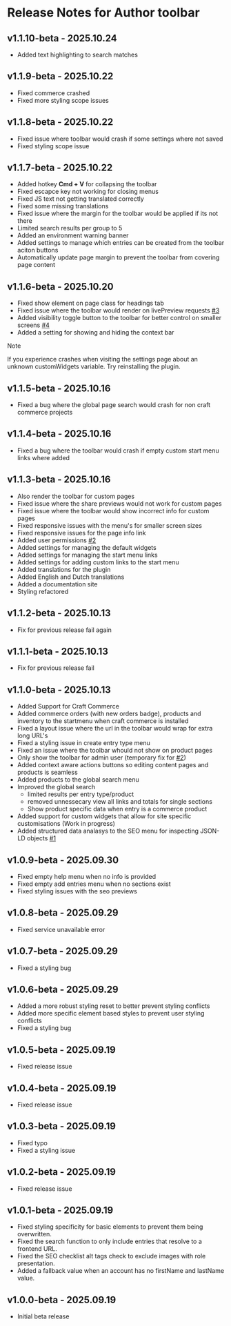 # Release Notes for Author toolbar

## v1.1.10-beta - 2025.10.24

-   Added text highlighting to search matches

## v1.1.9-beta - 2025.10.22

-   Fixed commerce crashed
-   Fixed more styling scope issues

## v1.1.8-beta - 2025.10.22

-   Fixed issue where toolbar would crash if some settings where not saved
-   Fixed styling scope issue

## v1.1.7-beta - 2025.10.22

-   Added hotkey **Cmd + V** for collapsing the toolbar
-   Fixed escapce key not working for closing menus
-   Fixed JS text not getting translated correctly
-   Fixed some missing translations
-   Fixed issue where the margin for the toolbar would be applied if its not there
-   Limited search results per group to 5
-   Added an environment warning banner
-   Added settings to manage which entries can be created from the toolbar aciton buttons
-   Automatically update page margin to prevent the toolbar from covering page content

## v1.1.6-beta - 2025.10.20

-   Fixed show element on page class for headings tab
-   Fixed issue where the toolbar would render on livePreview requests [#3](https://github.com/tim-digitalastronaut/craft-author-toolbar/issues/3)
-   Added visibility toggle button to the toolbar for better control on smaller screens [#4](https://github.com/tim-digitalastronaut/craft-author-toolbar/issues/4)
-   Added a setting for showing and hiding the context bar

> [!NOTE]  
> If you experience crashes when visiting the settings page about an unknown customWidgets variable. Try reinstalling the plugin.

## v1.1.5-beta - 2025.10.16

-   Fixed a bug where the global page search would crash for non craft commerce projects

## v1.1.4-beta - 2025.10.16

-   Fixed a bug where the toolbar would crash if empty custom start menu links where added

## v1.1.3-beta - 2025.10.16

-   Also render the toolbar for custom pages
-   Fixed issue where the share previews would not work for custom pages
-   Fixed issue where the toolbar would show incorrect info for custom pages
-   Fixed responsive issues with the menu's for smaller screen sizes
-   Fixed responsive issues for the page info link
-   Added user permissions [#2](https://github.com/tim-digitalastronaut/craft-author-toolbar/issues/2)
-   Added settings for managing the default widgets
-   Added settings for managing the start menu links
-   Added settings for adding custom links to the start menu
-   Added translations for the plugin
-   Added English and Dutch translations
-   Added a documentation site
-   Styling refactored

## v1.1.2-beta - 2025.10.13

-   Fix for previous release fail again

## v1.1.1-beta - 2025.10.13

-   Fix for previous release fail

## v1.1.0-beta - 2025.10.13

-   Added Support for Craft Commerce
-   Added commerce orders (with new orders badge), products and inventory to the startmenu when craft commerce is installed
-   Fixed a layout issue where the url in the toolbar would wrap for extra long URL's
-   Fixed a styling issue in create entry type menu
-   Fixed an issue where the toolbar whould not show on product pages
-   Only show the toolbar for admin user (temporary fix for [#2](https://github.com/tim-digitalastronaut/craft-author-toolbar/issues/2))
-   Added context aware actions buttons so editing content pages and products is seamless
-   Added products to the global search menu
-   Improved the global search
    -   limited results per entry type/product
    -   removed unnessecary view all links and totals for single sections
    -   Show product specific data when entry is a commerce product
-   Added support for custom widgets that allow for site specific customisations (Work in progress)
-   Added structured data analasys to the SEO menu for inspecting JSON-LD objects [#1](https://github.com/tim-digitalastronaut/craft-author-toolbar/issues/1)

## v1.0.9-beta - 2025.09.30

-   Fixed empty help menu when no info is provided
-   Fixed empty add entries menu when no sections exist
-   Fixed styling issues with the seo previews

## v1.0.8-beta - 2025.09.29

-   Fixed service unavailable error

## v1.0.7-beta - 2025.09.29

-   Fixed a styling bug

## v1.0.6-beta - 2025.09.29

-   Added a more robust styling reset to better prevent styling conflicts
-   Added more specific element based styles to prevent user styling conflicts
-   Fixed a styling bug

## v1.0.5-beta - 2025.09.19

-   Fixed release issue

## v1.0.4-beta - 2025.09.19

-   Fixed release issue

## v1.0.3-beta - 2025.09.19

-   Fixed typo
-   Fixed a styling issue

## v1.0.2-beta - 2025.09.19

-   Fixed release issue

## v1.0.1-beta - 2025.09.19

-   Fixed styling specificity for basic elements to prevent them being overwritten.
-   Fixed the search function to only include entries that resolve to a frontend URL.
-   Fixed the SEO checklist alt tags check to exclude images with role presentation.
-   Added a fallback value when an account has no firstName and lastName value.

## v1.0.0-beta - 2025.09.19

-   Initial beta release

